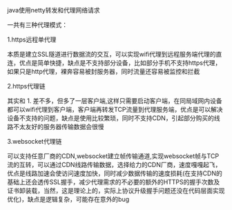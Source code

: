 java使用netty转发和代理网络请求

一共有三种代理模式：

1.https远程单代理

本质是建立SSL隧道进行数据流的交互，可以实现wifi代理到远程服务端代理的直连，优点是简单快捷，缺点是不支持部分设备，比如部分手机不支持https代理，如果只是http代理，裸奔容易被封服务器，同时流量还容易被监控和拦截

2.https代理链

其实和 1. 差不多，但多了一层客户端,这样只需要启动客户端，在同局域网内设备都可以wifi代理到客户端，客户端再转发TCP流量到代理服务端，优点是可以解决设备不支持的问题，缺点是使用比较繁琐，同时不支持CDN，引起部分购买的线路不太友好的服务器传输数据会很慢

3.websocket代理链

可以支持任意厂商的CDN,websocket建立帧传输通道,实现websocket帧与TCP流的互转，可以通过CDN线路传输数据，选择给力的CDN厂商，速度嘎嘎起飞，优点是线路加速会使访问速度加快，同时减少数据传输的速度损耗(在支持CDN的基础上还会透传SSL握手，减少代理需求的不必要的额外的HTTPS的握手次数及证书卸装载，当然，这是理论上的，实际上协议升级握手问题还没在代码层面实现优化)，缺点是逻辑复杂，可能存在意外的bug
